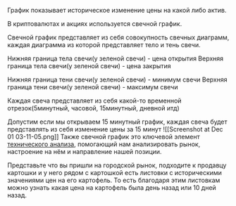 График показывает историческое изменение цены на какой либо актив.

В криптовалютах и акциях используется свечной график.

Свечной график представляет из себя совокупность свечных диаграмм, каждая диаграмма из которой представляет тело и тень свечи.

Нижняя граница тела свечи(у зеленой свечи) - цена открытия
Верхняя граница тела свечи(у зеленой свечи) - цена закрытия

Нижняя граница тени свечи(у зеленой свечи) - минимум свечи
Верхняя граница тени свечи(у зеленой свечи) - максимум свечи

Каждая свеча представляет из себя какой-то временной отрезок(5минутный, часовой, 15минутный, дневной итд)

Допустим если мы открываем 15 минутный график, каждая свеча будет представлять из себя изменение цены за 15 минут
![[Screenshot at Dec 01 03-11-05.png]]
Также свечной график это ключевой элемент [технического анализа](ТА.md), помогающий нам анализировать рынок, настроение на нём и направление нашей позиции.

Представьте что вы пришли на городской рынок, подходите к продавцу картошки и у него рядом с картошкой есть листовки с историческими значениями цен на его картофель. То есть благодаря этим листовкам можно узнать какая цена на картофель была день назад или 10 дней назад. 